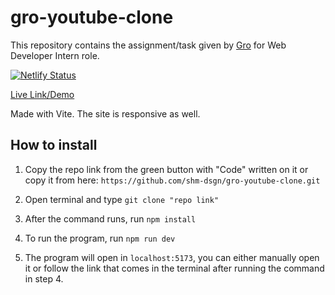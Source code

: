 # gro-youtube-clone

This repository contains the assignment/task given by [Gro](https://gro.care/) for Web Developer Intern role. 

[![Netlify Status](https://api.netlify.com/api/v1/badges/493855ea-517f-4509-855f-bf64bdd1b512/deploy-status)](https://app.netlify.com/sites/grotube/deploys)

[Live Link/Demo](https://grotube.netlify.app/)

Made with Vite. 
The site is responsive as well.

## How to install

1. Copy the repo link from the green button with "Code" written on it or copy it from here: `https://github.com/shm-dsgn/gro-youtube-clone.git` 

2. Open terminal and type `git clone "repo link"`

3. After the command runs, run `npm install`
   
4. To run the program, run `npm run dev`

5. The program will open in `localhost:5173`, you can either manually open it or follow the link that comes in the terminal after running the command in step 4.
